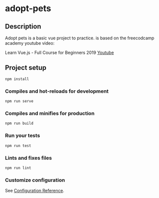 # adopt-pets

## Description

Adopt pets is a basic vue project to practice. is based on the freecodcamp academy youtube video:

Learn Vue.js - Full Course for Beginners 2019 [Youtube](https://www.youtube.com/watch?v=4deVCNJq3qc&t=6752s)
## Project setup
```
npm install
```

### Compiles and hot-reloads for development
```
npm run serve
```

### Compiles and minifies for production
```
npm run build
```

### Run your tests
```
npm run test
```

### Lints and fixes files
```
npm run lint
```

### Customize configuration
See [Configuration Reference](https://cli.vuejs.org/config/).

